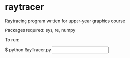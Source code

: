 # raytracer
Raytracing program written for upper-year graphics course

Packages required: sys, re, numpy

To run:

$ python RayTracer.py <input file path>
